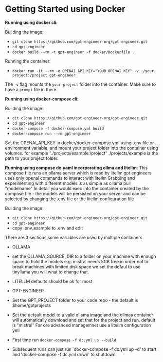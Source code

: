 # Getting Started using Docker

**Running using docker cli**:

Building the image:
- `git clone https://github.com/gpt-engineer-org/gpt-engineer.git`
- `cd gpt-engineer`
- `docker build --rm -t gpt-engineer -f docker/Dockerfile .`

Running the container:
- `docker run -it --rm -e OPENAI_API_KEY="YOUR OPENAI KEY" -v ./your-project:/project gpt-engineer`

The `-v` flag mounts the `your-project` folder into the container. Make sure to have a `prompt` file in there.

**Running using docker-compose cli**:

Building the image:
- `git clone https://github.com/gpt-engineer-org/gpt-engineer.git`
- `cd gpt-engineer`
- `docker-compose -f docker-compose.yml build`
- `docker-compose run --rm gpt-engineer`

Set the OPENAI_API_KEY in docker/docker-compose.yml using .env file or environment variable, and mount your project folder into the container using volumes. for example "./projects/example:/project" ./projects/example is the path to your project folder.


**Running using compose dc.yaml incorporating ollma and litellm**:
This compose file runs an ollama server which is read by litellm 
gpt engineers uses only openai commands to interact with litellm
Grabbing and experimenting with different models is as simple as ollama pull "modelname"
In detail you would exec into the container created by the compose file - the models will be persisted
on your server and can be selected by changing the .env file or the litellm configuration file

Building the image:
- `git clone https://github.com/gpt-engineer-org/gpt-engineer.git`
- `cd gpt-engineer`
- copy .env_example to .env and edit

There are 3 sections some variables are used by multiple containers

- OLLAMA 
-    set the OLLAMA_SOURCE_DIR to a folder on your machine with enough space to hold the models
    e.g. mistral needs 5GB free
    in order not to break machines with limited disk space we set the defaul to use tinyllama
     you will wnat to change that.

- LITELLM
    defaults should be ok for most

- GPT-ENGINEER
-  Set the GPT_PROJECT folder to your code repo - the default is $home/gptprojects
-  Set the default model to a valid ollama image and the ollmaa container will automatically download and set that
   for the project and run. default is "mistral" For ore advanced managemnet use a litellm configuration yml
-  First time run `docker-compose -f dc.yml up --build`

- Subsequent runs can just run `docker-compose -f dc.yml up -d' to start and 'docker-compose -f dc.yml down' to shutdown

###


